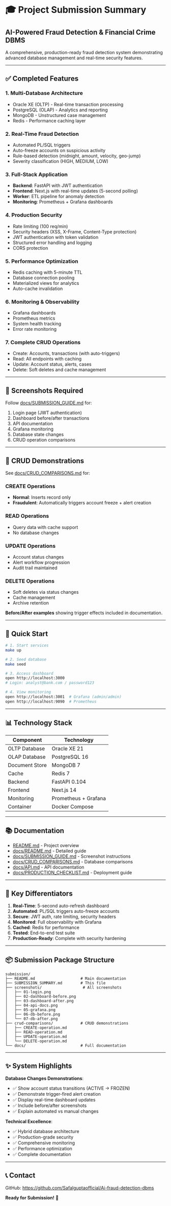# 🎓 Project Submission Summary

## AI-Powered Fraud Detection & Financial Crime DBMS

A comprehensive, production-ready fraud detection system demonstrating advanced database management and real-time security features.

---

## ✅ Completed Features

### 1. **Multi-Database Architecture**
- Oracle XE (OLTP) - Real-time transaction processing
- PostgreSQL (OLAP) - Analytics and reporting  
- MongoDB - Unstructured case management
- Redis - Performance caching layer

### 2. **Real-Time Fraud Detection**
- Automated PL/SQL triggers
- Auto-freeze accounts on suspicious activity
- Rule-based detection (midnight, amount, velocity, geo-jump)
- Severity classification (HIGH, MEDIUM, LOW)

### 3. **Full-Stack Application**
- **Backend**: FastAPI with JWT authentication
- **Frontend**: Next.js with real-time updates (5-second polling)
- **Worker**: ETL pipeline for anomaly detection
- **Monitoring**: Prometheus + Grafana dashboards

### 4. **Production Security**
- Rate limiting (100 req/min)
- Security headers (XSS, X-Frame, Content-Type protection)
- JWT authentication with token validation
- Structured error handling and logging
- CORS protection

### 5. **Performance Optimization**
- Redis caching with 5-minute TTL
- Database connection pooling
- Materialized views for analytics
- Auto-cache invalidation

### 6. **Monitoring & Observability**
- Grafana dashboards
- Prometheus metrics
- System health tracking
- Error rate monitoring

### 7. **Complete CRUD Operations**
- Create: Accounts, transactions (with auto-triggers)
- Read: All endpoints with caching
- Update: Account status, alerts, cases
- Delete: Soft deletes and cache management

---

## 📸 Screenshots Required

Follow [docs/SUBMISSION_GUIDE.md](docs/SUBMISSION_GUIDE.md) for:
1. Login page (JWT authentication)
2. Dashboard before/after transactions
3. API documentation
4. Grafana monitoring
5. Database state changes
6. CRUD operation comparisons

---

## 🔄 CRUD Demonstrations

See [docs/CRUD_COMPARISONS.md](docs/CRUD_COMPARISONS.md) for:

### CREATE Operations
- **Normal**: Inserts record only
- **Fraudulent**: Automatically triggers account freeze + alert creation

### READ Operations  
- Query data with cache support
- No database changes

### UPDATE Operations
- Account status changes
- Alert workflow progression
- Audit trail maintained

### DELETE Operations
- Soft deletes via status changes
- Cache management
- Archive retention

**Before/After examples** showing trigger effects included in documentation.

---

## 🚀 Quick Start

```bash
# 1. Start services
make up

# 2. Seed database
make seed

# 3. Access dashboard
open http://localhost:3000
# Login: analyst@bank.com / password123

# 4. View monitoring
open http://localhost:3001  # Grafana (admin/admin)
open http://localhost:9090  # Prometheus
```

---

## 📊 Technology Stack

| Component | Technology |
|-----------|-----------|
| OLTP Database | Oracle XE 21 |
| OLAP Database | PostgreSQL 16 |
| Document Store | MongoDB 7 |
| Cache | Redis 7 |
| Backend | FastAPI 0.104 |
| Frontend | Next.js 14 |
| Monitoring | Prometheus + Grafana |
| Container | Docker Compose |

---

## 📚 Documentation

- [README.md](README.md) - Project overview
- [docs/README.md](docs/README.md) - Detailed guide
- [docs/SUBMISSION_GUIDE.md](docs/SUBMISSION_GUIDE.md) - Screenshot instructions
- [docs/CRUD_COMPARISONS.md](docs/CRUD_COMPARISONS.md) - Database comparisons
- [docs/API.md](docs/API.md) - API documentation
- [docs/PRODUCTION_CHECKLIST.md](docs/PRODUCTION_CHECKLIST.md) - Deployment guide

---

## 🎯 Key Differentiators

1. **Real-Time**: 5-second auto-refresh dashboard
2. **Automated**: PL/SQL triggers auto-freeze accounts
3. **Secure**: JWT auth, rate limiting, security headers
4. **Monitored**: Full observability with Grafana
5. **Cached**: Redis for performance
6. **Tested**: End-to-end test suite
7. **Production-Ready**: Complete with security hardening

---

## 📦 Submission Package Structure

```
submission/
├── README.md                    # Main documentation
├── SUBMISSION_SUMMARY.md        # This file
├── screenshots/                  # All screenshots
│   ├── 01-login.png
│   ├── 02-dashboard-before.png
│   ├── 03-dashboard-after.png
│   ├── 04-api-docs.png
│   ├── 05-grafana.png
│   ├── 06-db-before.png
│   └── 07-db-after.png
├── crud-comparisons/            # CRUD demonstrations
│   ├── CREATE-operation.md
│   ├── READ-operation.md
│   ├── UPDATE-operation.md
│   └── DELETE-operation.md
└── docs/                        # Full documentation
```

---

## ✨ System Highlights

**Database Changes Demonstrations**:
- ✅ Show account status transitions (ACTIVE → FROZEN)
- ✅ Demonstrate trigger-fired alert creation
- ✅ Display real-time dashboard updates
- ✅ Include before/after screenshots
- ✅ Explain automated vs manual changes

**Technical Excellence**:
- ✅ Hybrid database architecture
- ✅ Production-grade security
- ✅ Comprehensive monitoring
- ✅ Performance optimization
- ✅ Complete documentation

---

## 📞 Contact

GitHub: https://github.com/Safalguptaofficial/Ai-fraud-detection-dbms

**Ready for Submission!** 🎉
